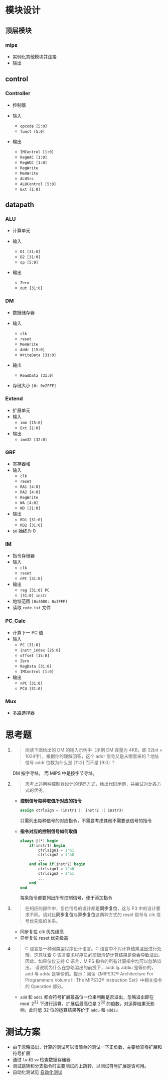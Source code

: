 # 模块设计

## 顶层模块

### mips

- 实例化其他模块并连接
- 输出

## control

### Controller

- 控制器
- 输入

	- `opcode [5:0]` 
	- `funct [5:0]`
- 输出
	- `IMControl [1:0]` 
	- `RegWAC [1:0]`
	- `RegWDC [1:0]`
	- `RegWrite`
	- `MemWrite`
	- `ALUSrc`
	- `ALUControl [5:0]`
	- `Ext [1:0]`

## datapath

### ALU

- 计算单元
- 输入
	- `D1 [31:0]`
	- `D2 [31:0]`
	- `op [5:0]`

- 输出
	- `Zero`
	- `out [31:0]`

### DM

- 数据储存器
- 输入
	- `clk`
	- `reset`
	- `MemWrite`
	- `Addr [15:0]`
	- `WriteData [31:0]`
- 输出
	- `ReadData [31:0]`

- 存储大小 `[0: 0x2FFF]`

### Extend

- 扩展单元
- 输入
	- `imm [15:0]`
	- `Ext [1:0]`
- 输出
	- `imm32 [32:0]`

### GRF

- 寄存器堆
- 输入
	- `clk`
	- `reset`
	- `RA1 [4:0]`
	- `RA2 [4:0]`
	- `RegWrite`
	- `WA [4:0]`
	- `WD [31:0]`
- 输出
	- `RD1 [31:0]`
	- `RD2 [31:0]`
- `$0` 始终为 0

### IM

- 指令存储器
- 输入
	- `clk`
	- `reset`
	- `nPC [31:0]`
- 输出
	- `reg [31:0] PC`
	- `[31:0] instr`
- 地址范围 `[0x3000: 0x3FFF]`
- 读取 `code.txt` 文件

### PC_Calc

- 计算下一 PC 值
- 输入
	- `PC [31:0]`
	- `instr_index [25:0]`
	- `offset [15:0]`
	- `Zero`
	- `RegData [31:0]`
	- `IMControl [1:0]`
- 输出
	- `nPC [31:0]`
	- `PC4 [31:0]`

### Mux

- 多路选择器

# 思考题

1. > 阅读下面给出的 DM 的输入示例中（示例 DM 容量为 4KB，即 32bit × 1024字），根据你的理解回答，这个 addr 信号又是从哪里来的？地址信号 addr 位数为什么是 [11:2] 而不是 [9:0] ？

	DM 按字寻址， 而 MIPS 中是按字节寻址。

2. > 思考上述两种控制器设计的译码方式，给出代码示例，并尝试对比各方式的优劣。

	- **控制信号每种取值所对应的指令**
	
	  ```verilog
	  assign ctrlsign = (instr1 || instr2 || instr3)
	  ```

	  只需列出每种信号的对应指令，不需要考虑其他不需要该信号的指令

	- **指令对应的控制信号如何取值**
	
	  ```verilog
	  always @(*) begin
	      if(instr1) begin
	          ctrlsign1 = 1'b1
	          ctrlsign2 = 1'b0
	          ...
	      end else if(instr2) begin
	          ctrlsign1 = 1'b0
	          ctrlsign2 = 1'b1
	          ...
	      end
	  end
	  ```

	  每条指令都要列出所有控制信号，便于添加指令
	
3. > 在相应的部件中，复位信号的设计都是**同步复位**，这与 P3 中的设计要求不同。请对比**同步复位**与**异步复位**这两种方式的 reset 信号与 clk 信号优先级的关系。

   - 同步复位 clk 优先级高
   - 异步复位 reset 优先级高

4. >C 语言是一种弱类型程序设计语言。C 语言中不对计算结果溢出进行处理，这意味着 C 语言要求程序员必须很清楚计算结果是否会导致溢出。因此，如果仅仅支持 C 语言，MIPS 指令的所有计算指令均可以忽略溢出。 请说明为什么在忽略溢出的前提下，addi 与 addiu 是等价的，add 与 addu 是等价的。提示：阅读《MIPS32® Architecture For Programmers Volume II: The MIPS32® Instruction Set》中相关指令的 Operation 部分。

   - `add` 和 `addi` 都会符号扩展最高位一位来判断是否溢出，忽略溢出即在 $\mod 2^{32}$ 下进行运算，扩展后最高位是 $2^{32}$ 的倍数，对运算结果无影响，此时低 32 位的运算结果等价于 `addu` 和 `addiu` 

# 测试方案

- 由于忽略溢出，计算的测试可以很简单的测试一下正负数，主要检查零扩展和符号扩展
- 通过 `lw` 和 `sw` 检查数据存储器
- 测试跳转和分支指令时主要测试向上跳转，以测试符号扩展是否可用。
- 自动化测试见 [自动化测试](README.md) 
